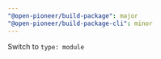 ```yaml
---
"@open-pioneer/build-package": major
"@open-pioneer/build-package-cli": minor
---
```


Switch to `type: module`
